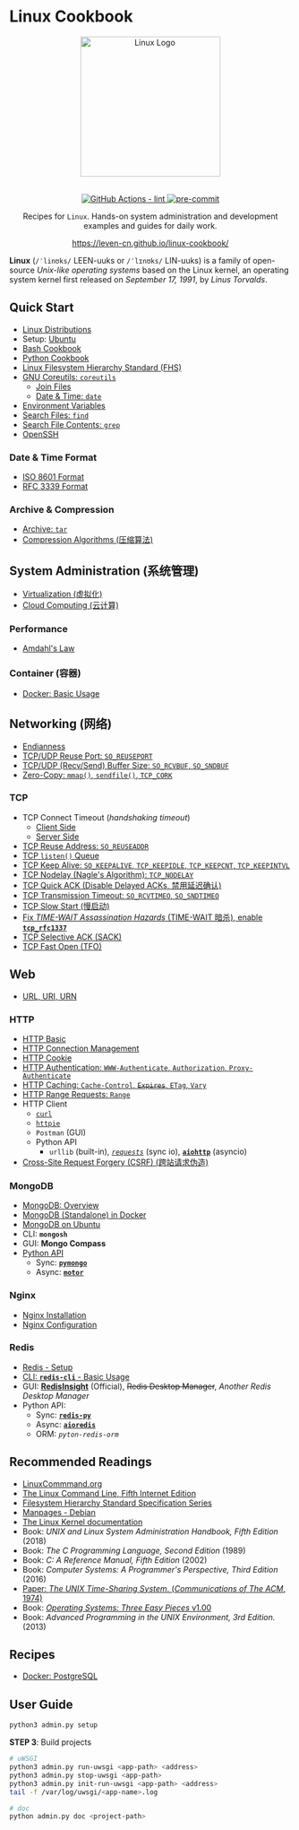 # Linux Cookbook

<section align="center">
  <img src="https://leven-cn.github.io/linux-cookbook/imgs/linux-logo.svg"
    alt="Linux Logo" width="250" height="250" style="text-align:center;" title="Linux Logo">
  <br><br>
  <p>
    <a href="https://github.com/leven-cn/linux-cookbook/actions/workflows/lint.yml">
      <img src="https://github.com/leven-cn/linux-cookbook/actions/workflows/lint.yml/badge.svg"
      alt="GitHub Actions - lint" style="max-width:100%;">
    </a>
    <a href="https://github.com/pre-commit/pre-commit">
      <img src="https://img.shields.io/badge/pre--commit-enabled-brightgreen?logo=pre-commit&logoColor=white"
      alt="pre-commit" style="max-width:100%;">
    </a>
  </p>
  <p>Recipes for <code>Linux</code>.
  Hands-on system administration and development examples and guides for daily work.</p>
  <p><a href="https://leven-cn.github.io/linux-cookbook/">https://leven-cn.github.io/linux-cookbook/</a></p>
</section>

**Linux** (`/ˈlinʊks/` LEEN-uuks or `/ˈlɪnʊks/` LIN-uuks)
is a family of open-source *Unix-like operating systems* based on the Linux kernel,
an operating system kernel first released on *September 17, 1991*, by *Linus Torvalds*.

<!-- markdownlint-disable line-length -->

## Quick Start

- [Linux Distributions](https://leven-cn.github.io/linux-cookbook/cookbook/quick_start/linux_distributions)
- Setup: [Ubuntu](https://leven-cn.github.io/linux-cookbook/cookbook/quick_start/setup_ubuntu)
- [Bash Cookbook](https://leven-cn.github.io/bash-cookbook/)
- [Python Cookbook](https://leven-cn.github.io/python-cookbook/)
- [Linux Filesystem Hierarchy Standard (FHS)](https://leven-cn.github.io/linux-cookbook/cookbook/quick_start/linux_fhs)
- [GNU Coreutils: `coreutils`](https://leven-cn.github.io/linux-cookbook/cookbook/quick_start/coreutils)
  - [Join Files](https://leven-cn.github.io/linux-cookbook/cookbook/quick_start/join-files)
  - [Date & Time: `date`](https://leven-cn.github.io/linux-cookbook/cookbook/quick_start/date)
- [Environment Variables](https://leven-cn.github.io/linux-cookbook/cookbook/quick_start/env)
- [Search Files: `find`](https://leven-cn.github.io/linux-cookbook/cookbook/quick_start/find)
- [Search File Contents: `grep`](https://leven-cn.github.io/linux-cookbook/cookbook/quick_start/grep)
- [OpenSSH](https://leven-cn.github.io/linux-cookbook/cookbook/quick_start/ssh)

### Date & Time Format

- [ISO 8601 Format](https://leven-cn.github.io/linux-cookbook/cookbook/quick_start/datetime_fmt_iso_8601)
- [RFC 3339 Format](https://leven-cn.github.io/linux-cookbook/cookbook/quick_start/datetime_fmt_rfc_3339)

### Archive & Compression

- [Archive: `tar`](https://leven-cn.github.io/linux-cookbook/cookbook/quick_start/archive)
- [Compression Algorithms (压缩算法)](https://leven-cn.github.io/linux-cookbook/cookbook/quick_start/compression_algorithms)

## System Administration (系统管理)

- [Virtualization (虚拟化)](https://leven-cn.github.io/linux-cookbook/cookbook/sys/virtualization)
- [Cloud Computing (云计算)](https://leven-cn.github.io/linux-cookbook/cookbook/sys/cloud_computing)

### Performance

- [Amdahl's Law](https://leven-cn.github.io/linux-cookbook/cookbook/sys_admin/amdahl_law)

### Container (容器)

- [Docker: Basic Usage](https://leven-cn.github.io/linux-cookbook/cookbook/sys/docker_basic)

## Networking (网络)

- [Endianness](https://leven-cn.github.io/linux-cookbook/cookbook/net/endianness)
- [TCP/UDP Reuse Port: `SO_REUSEPORT`](https://leven-cn.github.io/linux-cookbook/cookbook/net/reuse_port)
- [TCP/UDP (Recv/Send) Buffer Size: `SO_RCVBUF`, `SO_SNDBUF`](https://leven-cn.github.io/linux-cookbook/cookbook/net/buffer_size)
- [Zero-Copy: `mmap()`, `sendfile()`, `TCP_CORK`](https://leven-cn.github.io/linux-cookbook/cookbook/net/zero_copy)

### TCP

- TCP Connect Timeout (*handshaking timeout*)
  - [Client Side](https://leven-cn.github.io/linux-cookbook/cookbook/net/tcp_connect_timeout_client)
  - [Server Side](https://leven-cn.github.io/linux-cookbook/cookbook/net/tcp_connect_timeout_server)
- [TCP Reuse Address: `SO_REUSEADDR`](https://leven-cn.github.io/linux-cookbook/cookbook/net/tcp_reuse_address)
- [TCP `listen()` Queue](https://leven-cn.github.io/linux-cookbook/cookbook/net/tcp_listen_queue)
- [TCP Keep Alive: `SO_KEEPALIVE`, `TCP_KEEPIDLE`, `TCP_KEEPCNT`, `TCP_KEEPINTVL`](https://leven-cn.github.io/linux-cookbook/cookbook/net/tcp_keepalive)
- [TCP Nodelay (Nagle's Algorithm): `TCP_NODELAY`](https://leven-cn.github.io/linux-cookbook/cookbook/net/tcp_nodelay)
- [TCP Quick ACK (Disable Delayed ACKs, 禁用延迟确认)](https://leven-cn.github.io/linux-cookbook/cookbook/net/tcp_quickack)
- [TCP Transmission Timeout: `SO_RCVTIMEO`, `SO_SNDTIMEO`](https://leven-cn.github.io/linux-cookbook/cookbook/net/tcp_transmission_timeout)
- [TCP Slow Start (慢启动)](https://leven-cn.github.io/linux-cookbook/cookbook/net/tcp_slowstart)
- [Fix *TIME-WAIT Assassination Hazards* (TIME-WAIT 暗杀), enable **`tcp_rfc1337`**](https://leven-cn.github.io/linux-cookbook/cookbook/net/tcp_rfc1337)
- [TCP Selective ACK (SACK)](https://leven-cn.github.io/linux-cookbook/cookbook/net/tcp_sack)
- [TCP Fast Open (TFO)](https://leven-cn.github.io/linux-cookbook/cookbook/net/tcp_fastopen)

## Web

- [URL, URI, URN](https://leven-cn.github.io/linux-cookbook/cookbook/web/uri_url_urn)

### HTTP

- [HTTP Basic](https://leven-cn.github.io/linux-cookbook/cookbook/web/http_basic)
- [HTTP Connection Management](https://leven-cn.github.io/linux-cookbook/cookbook/web/http_connection)
- [HTTP Cookie](https://leven-cn.github.io/linux-cookbook/cookbook/web/http_cookie)
- [HTTP Authentication: `WWW-Authenticate`, `Authorization`, `Proxy-Authenticate`](https://leven-cn.github.io/linux-cookbook/cookbook/web/http_authentication)
- [HTTP Caching: `Cache-Control`, ~~`Expires`~~, `ETag`, `Vary`](https://leven-cn.github.io/linux-cookbook/cookbook/web/http_caching)
- [HTTP Range Requests: `Range`](https://leven-cn.github.io/linux-cookbook/cookbook/web/http_range)
- HTTP Client
  - [`curl`](https://leven-cn.github.io/linux-cookbook/cookbook/web/curl)
  - [`httpie`](https://leven-cn.github.io/linux-cookbook/cookbook/web/httpie)
  - `Postman` (GUI)
  - Python API
    - `urllib` (built-in), [*`requests`*](https://requests.readthedocs.io/en/latest/) (sync io), [**`aiohttp`**](https://docs.aiohttp.org/en/stable/) (asyncio)
- [Cross-Site Request Forgery (CSRF) (跨站请求伪造)](https://leven-cn.github.io/linux-cookbook/cookbook/web/csrf)

### MongoDB

- [MongoDB: Overview](https://leven-cn.github.io/linux-cookbook/cookbook/web/mongodb/mongodb)
- [MongoDB (Standalone) in Docker](https://leven-cn.github.io/linux-cookbook/cookbook/web/mongodb/mongodb_standalone_docker)
- [MongoDB on Ubuntu](https://leven-cn.github.io/linux-cookbook/cookbook/web/mongodb/mongodb_ubuntu)
- CLI: **`mongosh`**
- GUI: **Mongo Compass**
- [Python API](https://www.mongodb.com/docs/drivers/python/)
  - Sync: [**`pymongo`**](https://www.mongodb.com/docs/drivers/pymongo/)
  - Async: [**`motor`**](https://www.mongodb.com/docs/drivers/motor/)

### Nginx

- [Nginx Installation](https://leven-cn.github.io/linux-cookbook/cookbook/web/nginx/nginx_installation)
- [Nginx Configuration](https://leven-cn.github.io/linux-cookbook/cookbook/web/nginx/nginx_configuration)

### Redis

- [Redis - Setup](https://leven-cn.github.io/linux-cookbook/cookbook/web/redis/redis_setup)
- [CLI: **`redis-cli`** - Basic Usage](https://leven-cn.github.io/linux-cookbook/cookbook/web/redis/redis_usage_basic)
- GUI: [**RedisInsight**](https://redis.com/redis-enterprise/redis-insight/) (Official), ~~Redis Desktop Manager~~, *Another Redis Desktop Manager*
- Python API:
  - Sync: [**`redis-py`**](https://redis.readthedocs.io/en/latest/)
  - Async: [**`aioredis`**](https://aioredis.readthedocs.io/en/latest/)
  - ORM: *`pyton-redis-orm`*

## Recommended Readings

<!-- markdownlint-disable line-length -->

- [LinuxCommmand.org](https://linuxcommand.org/)
- [The Linux Command Line, Fifth Internet Edition](https://linuxcommand.org/tlcl.php)
- [Filesystem Hierarchy Standard Specification Series](https://refspecs.linuxfoundation.org/fhs.shtml)
- [Manpages - Debian](https://manpages.debian.org/bullseye/manpages/index.html)
- [The Linux Kernel documentation](https://www.kernel.org/doc/html/latest/index.html)
- Book: *UNIX and Linux System Administration Handbook, Fifth Edition* (2018)
- Book: *The C Programming Language, Second Edition* (1989)
- Book: *C: A Reference Manual, Fifth Edition* (2002)
- Book: *Computer Systems: A Programmer's Perspective, Third Edition* (2016)
- [Paper: *The UNIX Time-Sharing System*. (*Communications of The ACM*, 1974)](https://www.scs.stanford.edu/nyu/04fa/sched/readings/unix.pdf)
- Book: [*Operating Systems: Three Easy Pieces* v1.00](https://pages.cs.wisc.edu/~remzi/OSTEP/)
- Book: *Advanced Programming in the UNIX Environment, 3rd Edition.* (2013)

<!-- markdownlint-enble line-length -->

## Recipes

- [Docker: PostgreSQL](https://leven-cn.github.io/linux-cookbook/recipes/docker_postgresql)

<!-- markdownlint-enable line-length -->

## User Guide

```bash
python3 admin.py setup
```

**STEP 3**: Build projects

```bash
# uWSGI
python3 admin.py run-uwsgi <app-path> <address>
python3 admin.py stop-uwsgi <app-path>
python3 admin.py init-run-uwsgi <app-path> <address>
tail -f /var/log/uwsgi/<app-name>.log

# doc
python admin.py doc <project-path>
```
